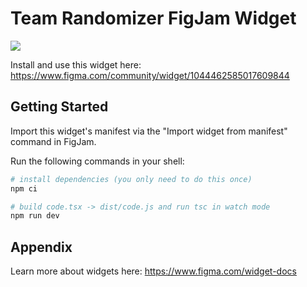 # Team Randomizer FigJam Widget

![](https://www.figma.com/community/widget/1044462585017609844/thumbnail)

Install and use this widget here: https://www.figma.com/community/widget/1044462585017609844

## Getting Started

Import this widget's manifest via the "Import widget from manifest" command in FigJam.

Run the following commands in your shell:

```bash
# install dependencies (you only need to do this once)
npm ci

# build code.tsx -> dist/code.js and run tsc in watch mode
npm run dev
```

## Appendix

Learn more about widgets here:
https://www.figma.com/widget-docs
